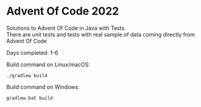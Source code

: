 # Advent Of Code 2022

Solutions to Advent Of Code in Java with Tests.<br />
There are unit tests and tests with real sample of data coming directly from Advent Of Code

Days completed: 1-6 <br />

Build command on Linux/macOS:
```
./gradlew build
```

Build command on Windows:
```
gradlew.bat build
```
